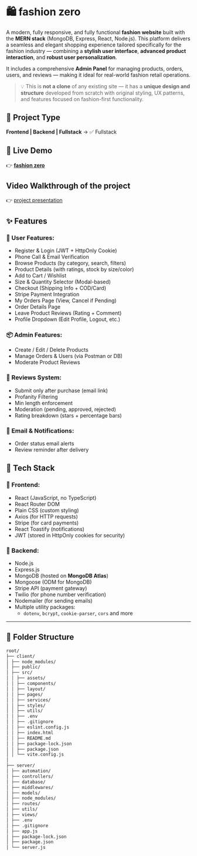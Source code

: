 # 🛍️ fashion zero

A modern, fully responsive, and fully functional **fashion website** built with the **MERN stack** (MongoDB, Express, React, Node.js). This platform delivers a seamless and elegant shopping experience tailored specifically for the fashion industry — combining a **stylish user interface**, **advanced product interaction**, and **robust user personalization**.

It includes a comprehensive **Admin Panel** for managing products, orders, users, and reviews — making it ideal for real-world fashion retail operations.

> 💡 This is **not a clone** of any existing site — it has a **unique design and structure** developed from scratch with original styling, UX patterns, and features focused on fashion-first functionality.

## 📁 Project Type

**Frontend | Backend | Fullstack** → ✅ Fullstack

## 🚀 Live Demo

👉 [**fashion zero**](https://fashion-zero-client.onrender.com/)

## Video Walkthrough of the project
 👉 <a href="https://youtu.be/2N29GB4qw90?si=gL1B43rYzqPPwf_1">project presentation</a>

 ## ✨ Features

### 👤 User Features:
- Register & Login (JWT + HttpOnly Cookie)
- Phone Call & Email Verification
- Browse Products (by category, search, filters)
- Product Details (with ratings, stock by size/color)
- Add to Cart / Wishlist
- Size & Quantity Selector (Modal-based)
- Checkout (Shipping Info + COD/Card)
- Stripe Payment Integration
- My Orders Page (View, Cancel if Pending)
- Order Details Page
- Leave Product Reviews (Rating + Comment)
- Profile Dropdown (Edit Profile, Logout, etc.)

### 📦 Admin Features:
- Create / Edit / Delete Products
- Manage Orders & Users (via Postman or DB)
- Moderate Product Reviews

### 💬 Reviews System:
- Submit only after purchase (email link)
- Profanity Filtering
- Min length enforcement
- Moderation (pending, approved, rejected)
- Rating breakdown (stars + percentage bars)

### 📧 Email & Notifications:
- Order status email alerts
- Review reminder after delivery

## 🧰 Tech Stack

### 🔹 Frontend:
- React (JavaScript, no TypeScript)
- React Router DOM
- Plain CSS (custom styling)
- Axios (for HTTP requests)
- Stripe (for card payments)
- React Toastify (notifications)
- JWT (stored in HttpOnly cookies for security)

### 🔹 Backend:
- Node.js
- Express.js
- MongoDB (hosted on **MongoDB Atlas**)
- Mongoose (ODM for MongoDB)
- Stripe API (payment gateway)
- Twilio (for phone number verification)
- Nodemailer (for sending emails)
- Multiple utility packages:
  - `dotenv`, `bcrypt`, `cookie-parser`, `cors` and more

---

## 📁 Folder Structure

```bash
root/
├── client/
│ ├── node_modules/
│ ├── public/
│ ├── src/
│ │ ├── assets/
│ │ ├── components/
│ │ ├── layout/
│ │ ├── pages/
│ │ ├── services/
│ │ ├── styles/
│ │ ├── utils/
│ │ ├── .env
│ │ ├── .gitignore
│ │ ├── eslint.config.js
│ │ ├── index.html
│ │ ├── README.md
│ │ ├── package-lock.json
│ │ ├── package.json
│ │ └── vite.config.js
│
├── server/
│ ├── automation/
│ ├── controllers/
│ ├── database/
│ ├── middlewares/
│ ├── models/
│ ├── node_modules/
│ ├── routes/
│ ├── utils/
│ ├── views/
│ ├── .env
│ ├── .gitignore
│ ├── app.js
│ ├── package-lock.json
│ ├── package.json
│ └── server.js

